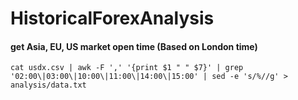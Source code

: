 # HistoricalForexAnalysis

#### get Asia, EU, US market open time (Based on London time)
`cat usdx.csv | awk -F ',' '{print $1 " " $7}' | grep '02:00\|03:00\|10:00\|11:00\|14:00\|15:00' | sed -e 's/%//g' > analysis/data.txt`
